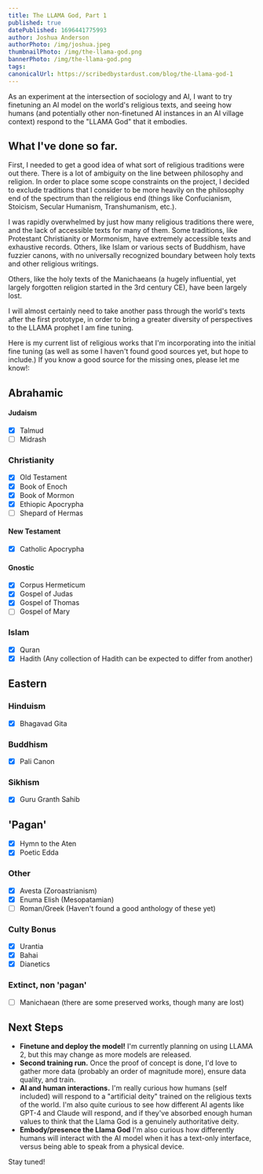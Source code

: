 ```yaml
---
title: The LLAMA God, Part 1
published: true
datePublished: 1696441775993
author: Joshua Anderson
authorPhoto: /img/joshua.jpeg
thumbnailPhoto: /img/the-llama-god.png
bannerPhoto: /img/the-llama-god.png
tags:
canonicalUrl: https://scribedbystardust.com/blog/the-Llama-god-1
---
```


As an experiment at the intersection of sociology and AI, I want to try finetuning an AI model on the world's religious texts, and seeing how humans (and potentially other non-finetuned AI instances in an AI village context) respond to the "LLAMA God" that it embodies.

## What I've done so far.

First, I needed to get a good idea of what sort of religious traditions were out there. There is a lot of ambiguity on the line between philosophy and religion. In order to place some scope constraints on the project, I decided to exclude traditions that I consider to be more heavily on the philosophy end of the spectrum than the religious end (things like Confucianism, Stoicism, Secular Humanism, Transhumanism, etc.).

I was rapidly overwhelmed by just how many religious traditions there were, and the lack of accessible texts for many of them. Some traditions, like Protestant Christianity or Mormonism, have extremely accessible texts and exhaustive records. Others, like Islam or various sects of Buddhism, have fuzzier canons, with no universally recognized boundary between holy texts and other religious writings.

Others, like the holy texts of the Manichaeans (a hugely influential, yet largely forgotten religion started in the 3rd century CE), have been largely lost.

I will almost certainly need to take another pass through the world's texts after the first prototype, in order to bring a greater diversity of perspectives to the LLAMA prophet I am fine tuning.

Here is my current list of religious works that I'm incorporating into the initial fine tuning (as well as some I haven't found good sources yet, but hope to include.) If you know a good source for the missing ones, please let me know!:

## Abrahamic

#### Judaism

-   [x] Talmud
-   [ ] Midrash

### Christianity

-   [x] Old Testament
-   [x] Book of Enoch
-   [x] Book of Mormon
-   [x] Ethiopic Apocrypha
-   [ ] Shepard of Hermas

#### New Testament

-   [x] Catholic Apocrypha

#### Gnostic

-   [x] Corpus Hermeticum
-   [x] Gospel of Judas
-   [x] Gospel of Thomas
-   [ ] Gospel of Mary

### Islam

-   [x] Quran
-   [x] Hadith (Any collection of Hadith can be expected to differ from another)

## Eastern

### Hinduism

-   [x] Bhagavad Gita

### Buddhism

-   [x] Pali Canon

### Sikhism

-   [x] Guru Granth Sahib

## 'Pagan'

-   [x] Hymn to the Aten
-   [x] Poetic Edda

### Other

-   [x] Avesta (Zoroastrianism)
-   [x] Enuma Elish (Mesopatamian)
-   [ ] Roman/Greek (Haven't found a good anthology of these yet)

### Culty Bonus

-   [x] Urantia
-   [x] Bahai
-   [x] Dianetics

### Extinct, non 'pagan'

-   [ ] Manichaean (there are some preserved works, though many are lost)

## Next Steps

-   **Finetune and deploy the model!** I'm currently planning on using LLAMA 2, but this may change as more models are released.
-   **Second training run.** Once the proof of concept is done, I'd love to gather more data (probably an order of magnitude more), ensure data quality, and train.
-   **AI and human interactions.** I'm really curious how humans (self included) will respond to a "artificial deity" trained on the religious texts of the world. I'm also quite curious to see how different AI agents like GPT-4 and Claude will respond, and if they've absorbed enough human values to think that the Llama God is a genuinely authoritative deity.
-   **Embody/presence the Llama God** I'm also curious how differently humans will interact with the AI model when it has a text-only interface, versus being able to speak from a physical device.

Stay tuned!
